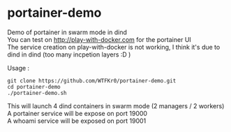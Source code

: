 # portainer-demo
Demo of portainer in swarm mode in dind  
You can test on http://play-with-docker.com for the portainer UI  
The service creation on play-with-docker is not working, I think it's due to dind in dind (too many incpetion layers :D )
  
Usage :
```
git clone https://github.com/WTFKr0/portainer-demo.git
cd portainer-demo
./portainer-demo.sh
```

This will launch 4 dind containers in swarm mode (2 managers / 2 workers)  
A portainer service will be expose on port 19000  
A whoami service will be exposed on port 19001  
